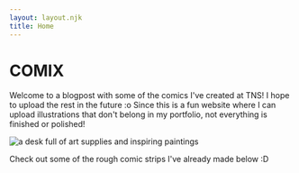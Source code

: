 ```yaml
---
layout: layout.njk
title: Home
---
```


# COMIX 

Welcome to a blogpost with some of the comics I've created at TNS! I hope to upload the rest in the future :o Since this is a fun website where I can upload illustrations that don't belong in my portfolio, not everything is finished or polished!

<img src= "{{ '/assets/desk.jpg' | prefixedURL }}" alt="a desk full of art supplies and inspiring paintings">

Check out some of the rough comic strips I've already made below :D 
